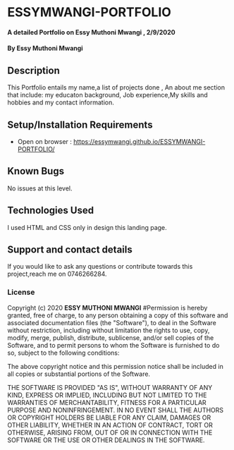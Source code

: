 # ESSYMWANGI-PORTFOLIO
#### A detailed Portfolio on Essy Muthoni Mwangi , 2/9/2020
#### By **Essy Muthoni Mwangi**
## Description
This Portfolio entails my name,a list of projects done , An about me section that include: my educaton background, Job experience,My skills and hobbies and my contact information.
## Setup/Installation Requirements
* Open on browser : https://essymwangi.github.io/ESSYMWANGI-PORTFOLIO/
## Known Bugs
No issues at this level.
## Technologies Used
I used HTML and CSS only in design this landing page.
## Support and contact details
If you would like to ask any questions or contribute towards this project,reach me on 0746266284.
### License
Copyright (c) 2020 **ESSY MUTHONI MWANGI**
#Permission is hereby granted, free of charge, to any person obtaining a copy of this software and associated documentation files (the "Software"), to deal in the Software without restriction, including without limitation the rights to use, copy, modify, merge, publish, distribute, sublicense, and/or sell copies of the Software, and to permit persons to whom the Software is furnished to do so, subject to the following conditions:

The above copyright notice and this permission notice shall be included in all copies or substantial portions of the Software.

THE SOFTWARE IS PROVIDED "AS IS", WITHOUT WARRANTY OF ANY KIND, EXPRESS OR IMPLIED, INCLUDING BUT NOT LIMITED TO THE WARRANTIES OF MERCHANTABILITY, FITNESS FOR A PARTICULAR PURPOSE AND NONINFRINGEMENT. IN NO EVENT SHALL THE AUTHORS OR COPYRIGHT HOLDERS BE LIABLE FOR ANY CLAIM, DAMAGES OR OTHER LIABILITY, WHETHER IN AN ACTION OF CONTRACT, TORT OR OTHERWISE, ARISING FROM, OUT OF OR IN CONNECTION WITH THE SOFTWARE OR THE USE OR OTHER DEALINGS IN THE SOFTWARE.
